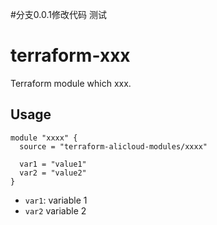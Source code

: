 #分支0.0.1修改代码 测试
# terraform-xxx

Terraform module which xxx.

## Usage

```
module "xxxx" {
  source = "terraform-alicloud-modules/xxxx"

  var1 = "value1"
  var2 = "value2"
}
```

* `var1`: variable 1
* `var2` variable 2
